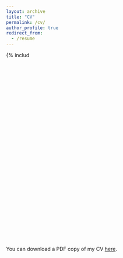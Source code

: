 ```yaml
---
layout: archive
title: "CV"
permalink: /cv/
author_profile: true
redirect_from:
  - /resume
---
```


{% includ<iframe src="" width="100%" height="500" frameborder="no" border="0" marginwidth="0" marginheight="0"></iframe>

You can download a PDF copy of my CV [here]().
